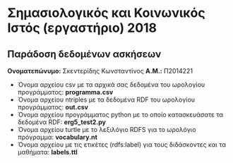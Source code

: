 # Σημασιολογικός και Κοινωνικός Ιστός (εργαστήριο) 2018
## Παράδοση δεδομένων ασκήσεων

**Ονοματεπώνυμο:** Σκεντερίδης Κωνσταντίνος
**Α.Μ.:** Π2014221

* Όνομα αρχείου csv με τα αρχικά σας δεδομένα του ωρολογίου προγράμματος: **programma.csv**
* Όνομα αρχείου ntriples με τα δεδομένα RDF του ωρολογίου προγράμματος: **out.csv**
* Όνομα αρχείου προγράμματος python με το οποίο κατασκευάσατε τα δεδομένα RDF: **erg5_test2.py**
* Όνομα αρχείου turtle με το λεξιλόγιο RDFS για το ωρολόγιο πρόγραμμα: **vocabulary.nt**
* Όνομα αρχείου με τις ετικέτες (rdfs:label) για τους διδάσκοντες και τα μαθήματα: **labels.ttl**


